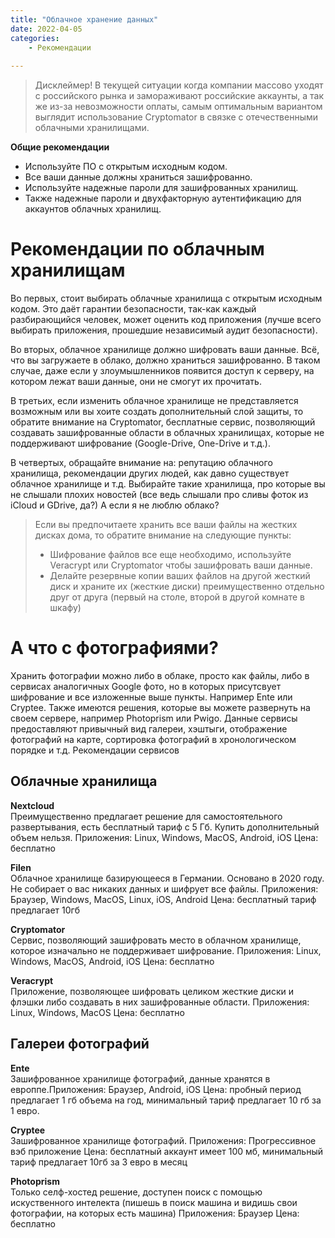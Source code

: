 ```yaml
---
title: "Облачное хранение данных"
date: 2022-04-05
categories:
    - Рекомендации
    
---
```


>Дисклеймер!
В текущей ситуации когда компании массово уходят с российского рынка и замораживают российские аккаунты, а так же из-за невозможности оплаты, самым оптимальным вариантом выглядит использование Cryptomator в связке с отечественными облачными хранилищами.

**Общие рекомендации**
- Используйте ПО с открытым исходным кодом.
- Все ваши данные должны храниться зашифрованно.
- Используйте надежные пароли для зашифрованных хранилищ.
- Также надежные пароли и двухфакторную аутентификацию для аккаунтов облачных хранилищ.

# Рекомендации по облачным хранилищам

Во первых, стоит выбирать облачные хранилища с открытым исходным кодом. Это даёт гарантии безопасности, так-как каждый разбирающийся человек, может оценить код приложения (лучше всего выбирать приложения, прошедшие независимый аудит безопасности).

Во вторых, облачное хранилище должно шифровать ваши данные. Всё, что вы загружаете в облако, должно храниться зашифрованно. В таком случае, даже если у злоумышленников появится доступ к серверу, на котором лежат ваши данные, они не смогут их прочитать.

В третьих, если изменить облачное хранилище не представляется возможным или вы хоите создать дополнительный слой защиты, то обратите внимание на Cryptomator, бесплатные сервис, позволяющий создавать зашифрованные области в облачных хранилищах, которые не поддерживают шифрование (Google-Drive, One-Drive и т.д.).

В четвертых, обращайте внимание на: репутацию облачного хранилища, рекомендации других людей, как давно существует облачное хранилище и т.д. Выбирайте такие хранилища, про которые вы не слышали плохих новостей (все ведь слышали про сливы фоток из iCloud и GDrive, да?)
А если я не люблю облако?

> Если вы предпочитаете хранить все ваши файлы на жестких дисках дома, то обратите внимание на следующие пункты:
> 
> - Шифрование файлов все еще необходимо, используйте Veracrypt или  Cryptomator чтобы зашифровать ваши данные.
> - Делайте резервные копии ваших файлов на другой жесткий диск и храните их (жесткие диски) преимущественно отдельно друг от друга (первый на столе, второй в другой комнате в шкафу)

# А что с фотографиями?

Хранить фотографии можно либо в облаке, просто как файлы, либо в сервисах аналогичных Google фото, но в которых присутсвует шифрование и все изложенные выше пункты. Например Ente или Cryptee. Также имеются решения, которые вы можете развернуть на своем сервере, например Photoprism или Pwigo. Данные сервисы предоставляют привычный вид галереи, хэштыги, отображение фотографий на карте, сортировка фотографий в хронологическом порядке и т.д.
Рекомендации сервисов
## Облачные хранилища

**Nextcloud**  
Преимущественно предлагает решение для самостоятельного развертывания, есть бесплатный тариф с 5 Гб. Купить дополнительный объем нельзя.
Приложения: Linux, Windows, MacOS, Android, iOS
Цена: бесплатно

**Filen**  
Облачное хранилище базирующееся в Германии. Основано в 2020 году. Не собирает о вас никаких данных и шифрует все файлы. 
Приложения: Браузер, Windows, MacOS, Linux, iOS, Android
Цена: бесплатный тариф предлагает 10гб

**Cryptomator**  
Сервис, позволяющий зашифровать место в облачном хранилище, которое изначально не поддерживает шифрование.
Приложения: Linux, Windows, MacOS, Android, iOS
Цена: бесплатно

**Veracrypt**  
Приложение, позволяющее шифровать целиком жесткие диски и флэшки либо создавать в них зашифрованные области.
Приложения: Linux, Windows, MacOS
Цена: бесплатно

## Галереи фотографий

**Ente**  
Зашифрованное хранилище фотографий, данные хранятся в европпе.Приложения: Браузер, Android, iOS
Цена: пробный период предлагает 1 гб объема на год, минимальный тариф предлагает 10 гб за 1 евро.

**Cryptee**  
Зашифрованное хранилище фотографий.
Приложения: Прогрессивное вэб приложение
Цена: бесплатный аккаунт имеет 100 мб, минимальный тариф предлагает 10гб за 3 евро в месяц

**Photoprism**  
Только селф-хостед решение, доступен поиск с помощью искуственного интелекта (пишешь в поиск машина и видишь свои фотографии, на которых есть машина)
Приложения: Браузер
Цена: бесплатно
